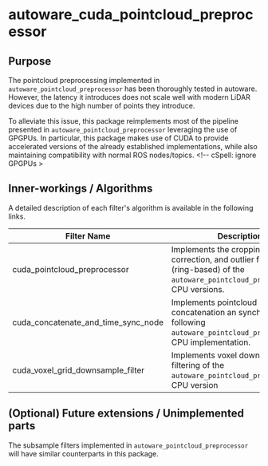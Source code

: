 # autoware_cuda_pointcloud_preprocessor

## Purpose

The pointcloud preprocessing implemented in `autoware_pointcloud_preprocessor` has been thoroughly tested in autoware. However, the latency it introduces does not scale well with modern LiDAR devices due to the high number of points they introduce.

To alleviate this issue, this package reimplements most of the pipeline presented in `autoware_pointcloud_preprocessor` leveraging the use of GPGPUs. In particular, this package makes use of CUDA to provide accelerated versions of the already established implementations, while also maintaining compatibility with normal ROS nodes/topics. <!-- cSpell: ignore GPGPUs >

## Inner-workings / Algorithms

A detailed description of each filter's algorithm is available in the following links.

| Filter Name                         | Description                                                                                                                                  | Detail                                       |
| ----------------------------------- | -------------------------------------------------------------------------------------------------------------------------------------------- | -------------------------------------------- |
| cuda_pointcloud_preprocessor        | Implements the cropping, distortion correction, and outlier filtering (ring-based) of the `autoware_pointcloud_preprocessor`'s CPU versions. | [link](docs/cuda-pointcloud-preprocessor.md) |
| cuda_concatenate_and_time_sync_node | Implements pointcloud concatenation an synchronization following `autoware_pointcloud_preprocessor`'s CPU implementation.                    | [link](docs/cuda-concatenate-data.md)        |
| cuda_voxel_grid_downsample_filter   | Implements voxel downsample filtering of the `autoware_pointcloud_preprocessor`'s CPU version                                                | [link](docs/cuda-voxel-grid-downsample.md)   |

## (Optional) Future extensions / Unimplemented parts

The subsample filters implemented in `autoware_pointcloud_preprocessor` will have similar counterparts in this package.
